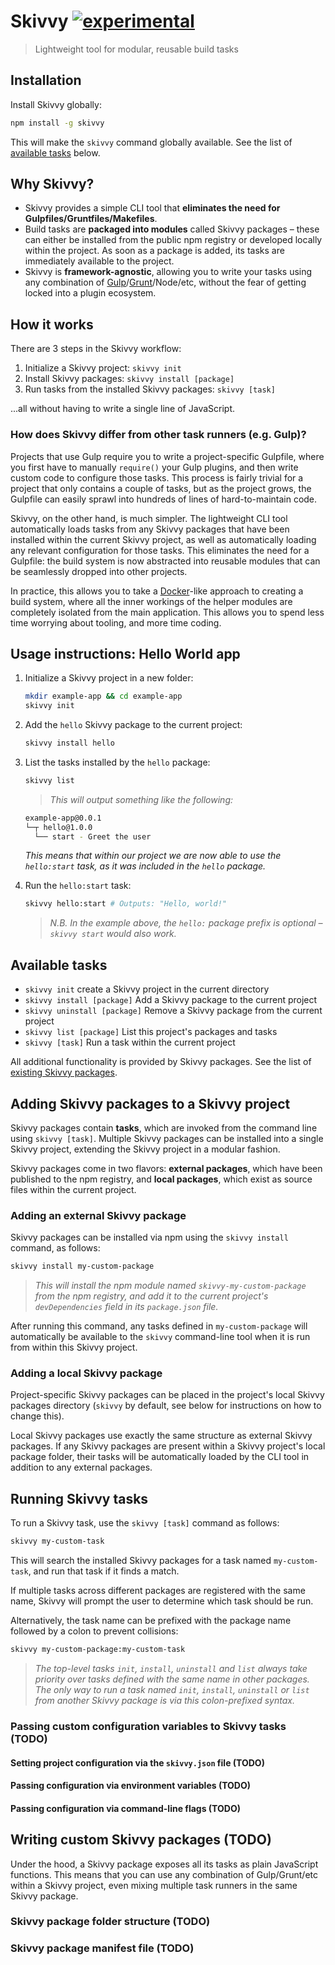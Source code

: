 # Skivvy [![experimental](http://badges.github.io/stability-badges/dist/experimental.svg)](http://github.com/badges/stability-badges)

> Lightweight tool for modular, reusable build tasks


## Installation

Install Skivvy globally:

```bash
npm install -g skivvy
```

This will make the `skivvy` command globally available. See the list of [available tasks](#available-tasks) below.


## Why Skivvy?

- Skivvy provides a simple CLI tool that **eliminates the need for Gulpfiles/Gruntfiles/Makefiles**.
- Build tasks are **packaged into modules** called Skivvy packages – these can either be installed from the public npm registry or developed locally within the project. As soon as a package is added, its tasks are immediately available to the project.
- Skivvy is **framework-agnostic**, allowing you to write your tasks using any combination of [Gulp](http://gulpjs.com/)/[Grunt](http://gruntjs.com/)/Node/etc, without the fear of getting locked into a plugin ecosystem.


## How it works

There are 3 steps in the Skivvy workflow:

1. Initialize a Skivvy project: `skivvy init`
2. Install Skivvy packages: `skivvy install [package]`
3. Run tasks from the installed Skivvy packages: `skivvy [task]`

...all without having to write a single line of JavaScript.


### How does Skivvy differ from other task runners (e.g. Gulp)?

Projects that use Gulp require you to write a project-specific Gulpfile, where you first have to manually `require()` your Gulp plugins, and then write custom code to configure those tasks. This process is fairly trivial for a project that only contains a couple of tasks, but as the project grows, the Gulpfile can easily sprawl into hundreds of lines of hard-to-maintain code.

Skivvy, on the other hand, is much simpler. The lightweight CLI tool automatically loads tasks from any Skivvy packages that have been installed within the current Skivvy project, as well as automatically loading any relevant configuration for those tasks. This eliminates the need for a Gulpfile: the build system is now abstracted into reusable modules that can be seamlessly dropped into other projects.

In practice, this allows you to take a [Docker](https://www.docker.com/)-like approach to creating a build system, where all the inner workings of the helper modules are completely isolated from the main application. This allows you to spend less time worrying about tooling, and more time coding.


## Usage instructions: Hello World app

1. Initialize a Skivvy project in a new folder:

    ```bash
    mkdir example-app && cd example-app
    skivvy init
    ```

2. Add the `hello` Skivvy package to the current project:

    ```bash
    skivvy install hello
    ```

3. List the tasks installed by the `hello` package:

    ```bash
    skivvy list
    ```

    > _This will output something like the following:_
    ```bash
    example-app@0.0.1
    └─┬ hello@1.0.0
      └── start - Greet the user
    ```
    _This means that within our project we are now able to use the `hello:start` task, as it was included in the `hello` package._

4. Run the `hello:start` task:

    ```bash
    skivvy hello:start # Outputs: "Hello, world!"
    ```
    > _N.B. In the example above, the `hello:` package prefix is optional – `skivvy start` would also work._


## Available tasks

- `skivvy init` create a Skivvy project in the current directory
- `skivvy install [package]` Add a Skivvy package to the current project
- `skivvy uninstall [package]` Remove a Skivvy package from the current project
- `skivvy list [package]` List this project's packages and tasks
- `skivvy [task]` Run a task within the current project

All additional functionality is provided by Skivvy packages. See the list of [existing Skivvy packages](#).


## Adding Skivvy packages to a Skivvy project

Skivvy packages contain **tasks**, which are invoked from the command line using `skivvy [task]`. Multiple Skivvy packages can be installed into a single Skivvy project, extending the Skivvy project in a modular fashion.

Skivvy packages come in two flavors: **external packages**, which have been published to the npm registry, and **local packages**, which exist as source files within the current project.


### Adding an external Skivvy package

Skivvy packages can be installed via npm using the `skivvy install` command, as follows:

```bash
skivvy install my-custom-package
```

> _This will install the npm module named `skivvy-my-custom-package` from the npm registry, and add it to the current project's `devDependencies` field in its `package.json` file._

After running this command, any tasks defined in `my-custom-package` will automatically be available to the `skivvy` command-line tool when it is run from within this Skivvy project.


### Adding a local Skivvy package

Project-specific Skivvy packages can be placed in the project's local Skivvy packages directory (`skivvy` by default, see below for instructions on how to change this).

Local Skivvy packages use exactly the same structure as external Skivvy packages. If any Skivvy packages are present within a Skivvy project's local package folder, their tasks will be automatically loaded by the CLI tool in addition to any external packages.


## Running Skivvy tasks

To run a Skivvy task, use the `skivvy [task]` command as follows:

```bash
skivvy my-custom-task
```

This will search the installed Skivvy packages for a task named `my-custom-task`, and run that task if it finds a match.

If multiple tasks across different packages are registered with the same name, Skivvy will prompt the user to determine which task should be run.

Alternatively, the task name can be prefixed with the package name followed by a colon to prevent collisions:

```bash
skivvy my-custom-package:my-custom-task
```

> _The top-level tasks `init`, `install`, `uninstall` and `list` always take priority over tasks defined with the same name in other packages. The only way to run a task named `init`, `install`, `uninstall` or `list` from another Skivvy package is via this colon-prefixed syntax._


### Passing custom configuration variables to Skivvy tasks (TODO)


#### Setting project configuration via the `skivvy.json` file (TODO)


#### Passing configuration via environment variables (TODO)


#### Passing configuration via command-line flags (TODO)


## Writing custom Skivvy packages (TODO)

Under the hood, a Skivvy package exposes all its tasks as plain JavaScript functions. This means that you can use any combination of Gulp/Grunt/etc within a Skivvy project, even mixing multiple task runners in the same Skivvy package.


### Skivvy package folder structure (TODO)


### Skivvy package manifest file (TODO)
